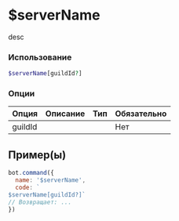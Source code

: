 # $serverName
desc
### Использование
```php
$serverName[guildId?]
```

### Опции

| Опция | Описание | Тип | Обязательно |
|--------|-------------|------|----------|
| guildId |  |  | Нет |  
## Пример(ы)

```javascript
bot.command({
  name: '$serverName',
  code: `
$serverName[guildId?]`
// Возвращает: ...
})
```